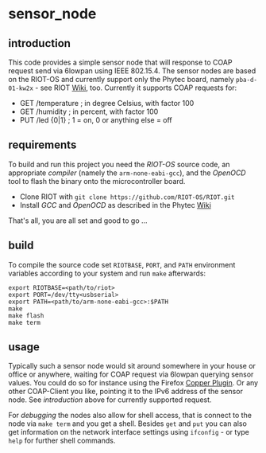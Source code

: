 # sensor_node

## introduction

This code provides a simple sensor node that will response to COAP request send
via 6lowpan using IEEE 802.15.4. The sensor nodes are based on the RIOT-OS and
currently support only the Phytec board, namely `pba-d-01-kw2x` - see RIOT [Wiki](https://github.com/RIOT-OS/RIOT/wiki/Board%3A-Phytec-phyWAVE-KW22), too.
Currently it supports COAP requests for:
* GET /temperature ; in degree Celsius, with factor 100
* GET /humidity ; in percent, with factor 100
* PUT /led {0|1} ; 1 = on, 0 or anything else = off

## requirements

To build and run this project you need the _RIOT-OS_ source code, an appropriate
_compiler_ (namely the `arm-none-eabi-gcc`), and the _OpenOCD_ tool to flash the
binary onto the microcontroller board.

* Clone RIOT with `git clone https://github.com/RIOT-OS/RIOT.git`
* Install _GCC_ and _OpenOCD_ as described in the Phytec [Wiki](https://github.com/PHYTEC-Messtechnik-GmbH/phynode-riot-examples/wiki/RIOT-getting-started#toolchain-summary)

That's all, you are all set and good to go ...

## build

To compile the source code set `RIOTBASE`, `PORT`,
and `PATH` environment variables according to your system and run `make` afterwards:

```
export RIOTBASE=<path/to/riot>
export PORT=/dev/tty<usbserial>
export PATH=<path/to/arm-none-eabi-gcc>:$PATH
make
make flash
make term
```

## usage

Typically such a sensor node would sit around somewhere in your house or office
or anywhere, waiting for COAP request via 6lowpan querying sensor values. You
could do so for instance using the Firefox [Copper Plugin](https://addons.mozilla.org/de/firefox/addon/copper-270430/).
Or any other COAP-Client you like, pointing it to the IPv6 address of the sensor
node. See _introduction_ above for currently supported request.

For _debugging_ the nodes also allow for shell access, that is connect to the node
via `make term` and you get a shell. Besides `get` and `put` you can also get
information on the network interface settings using `ifconfig` - or type `help`
for further shell commands.
